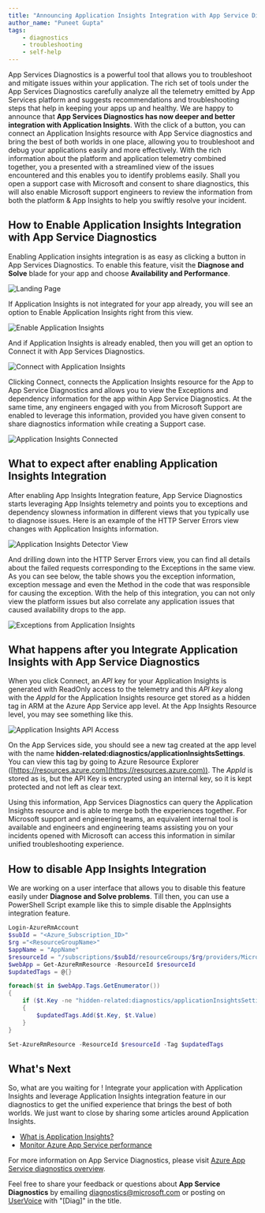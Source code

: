 ```yaml
---
title: "Announcing Application Insights Integration with App Service Diagnostics"
author_name: "Puneet Gupta"
tags:
    - diagnostics
    - troubleshooting
    - self-help
---
```


App Services Diagnostics is a powerful tool that allows you to troubleshoot and mitigate issues within your application. The rich set of tools under the App Services Diagnostics carefully analyze all the telemetry emitted by App Services platform and suggests recommendations and troubleshooting steps that help in keeping your apps up and healthy. We are happy to announce that **App Services Diagnostics has now deeper and better integration with Application Insights**. With the click of a button, you can connect an Application Insights resource with App Service diagnostics and bring the best of both worlds in one place, allowing you to troubleshoot and debug your applications easily and more effectively. With the rich information about the platform and application telemetry combined together, you a presented with a streamlined view of the issues encountered and this enables you to identify problems easily.  Shall you open a support case with Microsoft and consent to share diagnostics, this will also enable Microsoft support engineers to review the information from both the platform & App Insights to help you swiftly resolve your incident.

## How to Enable Application Insights Integration with App Service Diagnostics

Enabling Application insights integration is as easy as clicking a button in App Services Diagnostics. To enable this feature, visit the **Diagnose and Solve** blade for your app and choose **Availability and Performance**.

![Landing Page]({{site.baseurl}}/media/2020/04/AppServiceDiagnostics-LandingPage.png)

If Application Insights is not integrated for your app already, you will see an option to Enable Application Insights right from this view.

![Enable Application Insights]({{site.baseurl}}/media/2020/04/AppServiceDiagnostics-EnableAIIntegration.png)

And if Application Insights is already enabled, then you will get an option to Connect it with App Services Diagnostics.

![Connect with Application Insights]({{site.baseurl}}/media/2020/04/AppServiceDiagnostics-ConnectAIwithASD.png)

Clicking Connect, connects the Application Insights resource for the App to App Service Diagnostics and allows you to view the Exceptions and dependency information for the app within App Service Diagnostics. At the same time, any engineers engaged with you from Microsoft Support are enabled to leverage this information, provided you have given consent to share diagnostics information while creating a Support case.

![Application Insights Connected]({{site.baseurl}}/media/2020/04/AppServiceDiagnostics-AfterAIIntegration.png)

## What to expect after enabling Application Insights Integration

After enabling App Insights Integration feature, App Service Diagnostics starts leveraging App Insights telemetry and points you to exceptions and dependency slowness information in different views that you typically use to diagnose issues. Here is an example of the HTTP Server Errors view changes with Application Insights information.

![Application Insights Detector View]({{site.baseurl}}/media/2020/04/AppServiceDiagnostics-DetectorView.png)

And drilling down into the HTTP Server Errors view, you can find all details about the failed requests corresponding to the Exceptions in the same view.  As you can see below, the table shows you the exception information, exception message and even the Method in the code that was responsible for causing the exception. With the help of this integration, you can not only view the platform issues but also correlate any application issues that caused availability drops to the app.

![Exceptions from Application Insights]({{site.baseurl}}/media/2020/04/AppServiceDiagnostics-ExceptionsView.png)

## What happens after you Integrate Application Insights with App Service Diagnostics

When you click Connect, an *API* key for your Application Insights is generated with ReadOnly access to the telemetry and this *API key* along with the *AppId* for the Application Insights resource get stored as a hidden tag in ARM at the Azure App Service app level. At the App Insights Resource level, you may see something like this.

![Application Insights API Access]({{site.baseurl}}/media/2020/04/AppServiceDiagnostics-APIKey.png)

On the App Services side, you should see a new tag created at the app level with the name **hidden-related:diagnostics/applicationInsightsSettings**. You can view this tag by going to Azure Resource Explorer ([https://resources.azure.com](https://resources.azure.com)). The *AppId* is stored as is, but the API Key is encrypted using an internal key, so it is kept protected and not left as clear text.

Using this information, App Services Diagnostics can query the Application Insights resource and is able to merge both the experiences together. For Microsoft support and engineering teams, an equivalent internal tool is available and engineers and engineering teams assisting you on your incidents opened with Microsoft can access this information in similar unified troubleshooting experience.

## How to disable App Insights Integration

We are working on a user interface that allows you to disable this feature easily under **Diagnose and Solve problems**. Till then, you can use a PowerShell Script example like this to simple disable the AppInsights integration feature.

```powershell
Login-AzureRmAccount
$subId = "<Azure_Subscription_ID>"
$rg ="<ResourceGroupName>"
$appName = "AppName"
$resourceId = "/subscriptions/$subId/resourceGroups/$rg/providers/Microsoft.Web/sites/$appName"
$webApp = Get-AzureRmResource -ResourceId $resourceId
$updatedTags = @{}

foreach($t in $webApp.Tags.GetEnumerator())
{
    if ($t.Key -ne "hidden-related:diagnostics/applicationInsightsSettings")
    {
        $updatedTags.Add($t.Key, $t.Value)
    }
}

Set-AzureRmResource -ResourceId $resourceId -Tag $updatedTags
```

## What's Next

So, what are you waiting for ! Integrate your application with Application Insights and leverage Application Insights integration feature in our diagnostics to get the unified experience that brings the best of both worlds. We just want to close by sharing some articles around Application Insights.

+ [What is Application Insights?](https://docs.microsoft.com/en-us/azure/azure-monitor/app/app-insights-overview)
+ [Monitor Azure App Service performance](https://docs.microsoft.com/en-us/azure/azure-monitor/app/azure-web-apps?tabs=net)

For more information on App Service Diagnostics, please visit [Azure App Service diagnostics overview](https://docs.microsoft.com/azure/app-service/overview-diagnostics).

Feel free to share your feedback or questions about **App Service Diagnostics** by emailing [diagnostics@microsoft.com](mailto:diagnostics@microsoft.com) or posting on [UserVoice](https://feedback.azure.com/forums/169385-web-apps​​​​​​​​​​​​​​) with "[Diag]" in the title.

